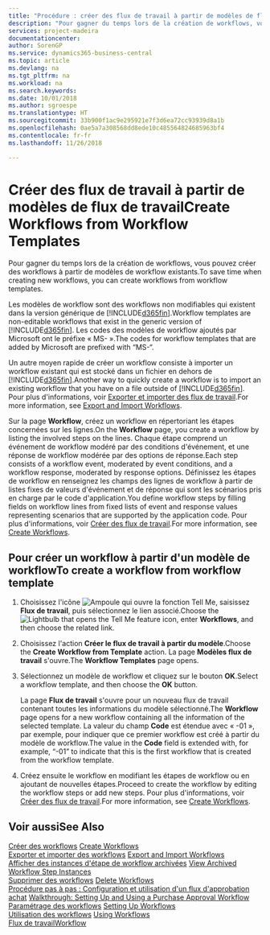 ```yaml
---
title: "Procédure : créer des flux de travail à partir de modèles de flux de travail | Microsoft Docs"
description: "Pour gagner du temps lors de la création de workflows, vous pouvez créer des workflows à partir de modèles de workflow existants."
services: project-madeira
documentationcenter: 
author: SorenGP
ms.service: dynamics365-business-central
ms.topic: article
ms.devlang: na
ms.tgt_pltfrm: na
ms.workload: na
ms.search.keywords: 
ms.date: 10/01/2018
ms.author: sgroespe
ms.translationtype: HT
ms.sourcegitcommit: 33b900f1ac9e295921e7f3d6ea72cc93939d8a1b
ms.openlocfilehash: 0ae5a7a308568dd8ede10c485564824685963bf4
ms.contentlocale: fr-fr
ms.lasthandoff: 11/26/2018

---
```

# <a name="create-workflows-from-workflow-templates"></a><span data-ttu-id="00017-103">Créer des flux de travail à partir de modèles de flux de travail</span><span class="sxs-lookup"><span data-stu-id="00017-103">Create Workflows from Workflow Templates</span></span>
<span data-ttu-id="00017-104">Pour gagner du temps lors de la création de workflows, vous pouvez créer des workflows à partir de modèles de workflow existants.</span><span class="sxs-lookup"><span data-stu-id="00017-104">To save time when creating new workflows, you can create workflows from workflow templates.</span></span>  

 <span data-ttu-id="00017-105">Les modèles de workflow sont des workflows non modifiables qui existent dans la version générique de [!INCLUDE[d365fin](includes/d365fin_md.md)].</span><span class="sxs-lookup"><span data-stu-id="00017-105">Workflow templates are non-editable workflows that exist in the generic version of [!INCLUDE[d365fin](includes/d365fin_md.md)].</span></span> <span data-ttu-id="00017-106">Les codes des modèles de workflow ajoutés par Microsoft ont le préfixe « MS- ».</span><span class="sxs-lookup"><span data-stu-id="00017-106">The codes for workflow templates that are added by Microsoft are prefixed with “MS-“.</span></span>  

 <span data-ttu-id="00017-107">Un autre moyen rapide de créer un workflow consiste à importer un workflow existant qui est stocké dans un fichier en dehors de [!INCLUDE[d365fin](includes/d365fin_md.md)].</span><span class="sxs-lookup"><span data-stu-id="00017-107">Another way to quickly create a workflow is to import an existing workflow that you have on a file outside of [!INCLUDE[d365fin](includes/d365fin_md.md)].</span></span> <span data-ttu-id="00017-108">Pour plus d'informations, voir [Exporter et importer des flux de travail](across-how-to-export-and-import-workflows.md).</span><span class="sxs-lookup"><span data-stu-id="00017-108">For more information, see [Export and Import Workflows](across-how-to-export-and-import-workflows.md).</span></span>  

<span data-ttu-id="00017-109">Sur la page **Workflow**, créez un workflow en répertoriant les étapes concernées sur les lignes.</span><span class="sxs-lookup"><span data-stu-id="00017-109">On the **Workflow** page, you create a workflow by listing the involved steps on the lines.</span></span> <span data-ttu-id="00017-110">Chaque étape comprend un événement de workflow modéré par des conditions d'événement, et une réponse de workflow modérée par des options de réponse.</span><span class="sxs-lookup"><span data-stu-id="00017-110">Each step consists of a workflow event, moderated by event conditions, and a workflow response, moderated by response options.</span></span> <span data-ttu-id="00017-111">Définissez les étapes de workflow en renseignez les champs des lignes de workflow à partir de listes fixes de valeurs d'événement et de réponse qui sont les scénarios pris en charge par le code d'application.</span><span class="sxs-lookup"><span data-stu-id="00017-111">You define workflow steps by filling fields on workflow lines from fixed lists of event and response values representing scenarios that are supported by the application code.</span></span> <span data-ttu-id="00017-112">Pour plus d'informations, voir [Créer des flux de travail](across-how-to-create-workflows.md).</span><span class="sxs-lookup"><span data-stu-id="00017-112">For more information, see [Create Workflows](across-how-to-create-workflows.md).</span></span>  

## <a name="to-create-a-workflow-from-workflow-template"></a><span data-ttu-id="00017-113">Pour créer un workflow à partir d'un modèle de workflow</span><span class="sxs-lookup"><span data-stu-id="00017-113">To create a workflow from workflow template</span></span>  
1.  <span data-ttu-id="00017-114">Choisissez l'icône ![Ampoule qui ouvre la fonction Tell Me](media/ui-search/search_small.png "Dites-moi ce que vous voulez faire"), saisissez **Flux de travail**, puis sélectionnez le lien associé.</span><span class="sxs-lookup"><span data-stu-id="00017-114">Choose the ![Lightbulb that opens the Tell Me feature](media/ui-search/search_small.png "Tell me what you want to do") icon, enter **Workflows**, and then choose the related link.</span></span>  
2.  <span data-ttu-id="00017-115">Choisissez l'action **Créer le flux de travail à partir du modèle**.</span><span class="sxs-lookup"><span data-stu-id="00017-115">Choose the **Create Workflow from Template** action.</span></span> <span data-ttu-id="00017-116">La page **Modèles flux de travail** s'ouvre.</span><span class="sxs-lookup"><span data-stu-id="00017-116">The **Workflow Templates** page opens.</span></span>  
3.  <span data-ttu-id="00017-117">Sélectionnez un modèle de workflow et cliquez sur le bouton **OK**.</span><span class="sxs-lookup"><span data-stu-id="00017-117">Select a workflow template, and then choose the **OK** button.</span></span>  

     <span data-ttu-id="00017-118">La page **Flux de travail** s'ouvre pour un nouveau flux de travail contenant toutes les informations du modèle sélectionné.</span><span class="sxs-lookup"><span data-stu-id="00017-118">The **Workflow** page opens for a new workflow containing all the information of the selected template.</span></span> <span data-ttu-id="00017-119">La valeur du champ **Code** est étendue avec « -01 », par exemple, pour indiquer que ce premier workflow est créé à partir du modèle de workflow.</span><span class="sxs-lookup"><span data-stu-id="00017-119">The value in the **Code** field is extended with, for example, “-01” to indicate that this is the first workflow that is created from the workflow template.</span></span>  
4.  <span data-ttu-id="00017-120">Créez ensuite le workflow en modifiant les étapes de workflow ou en ajoutant de nouvelles étapes.</span><span class="sxs-lookup"><span data-stu-id="00017-120">Proceed to create the workflow by editing the workflow steps or add new steps.</span></span> <span data-ttu-id="00017-121">Pour plus d'informations, voir [Créer des flux de travail](across-how-to-create-workflows.md).</span><span class="sxs-lookup"><span data-stu-id="00017-121">For more information, see [Create Workflows](across-how-to-create-workflows.md).</span></span>  

## <a name="see-also"></a><span data-ttu-id="00017-122">Voir aussi</span><span class="sxs-lookup"><span data-stu-id="00017-122">See Also</span></span>  
 <span data-ttu-id="00017-123">[Créer des workflows](across-how-to-create-workflows.md) </span><span class="sxs-lookup"><span data-stu-id="00017-123">[Create Workflows](across-how-to-create-workflows.md) </span></span>  
 <span data-ttu-id="00017-124">[Exporter et importer des workflows](across-how-to-export-and-import-workflows.md) </span><span class="sxs-lookup"><span data-stu-id="00017-124">[Export and Import Workflows](across-how-to-export-and-import-workflows.md) </span></span>  
 <span data-ttu-id="00017-125">[Afficher des instances d'étape de workflow archivées](across-how-to-view-archived-workflow-step-instances.md) </span><span class="sxs-lookup"><span data-stu-id="00017-125">[View Archived Workflow Step Instances](across-how-to-view-archived-workflow-step-instances.md) </span></span>  
 <span data-ttu-id="00017-126">[Supprimer des workflows](across-how-to-delete-workflows.md) </span><span class="sxs-lookup"><span data-stu-id="00017-126">[Delete Workflows](across-how-to-delete-workflows.md) </span></span>  
 <span data-ttu-id="00017-127">[Procédure pas à pas : Configuration et utilisation d'un flux d'approbation achat](walkthrough-setting-up-and-using-a-purchase-approval-workflow.md) </span><span class="sxs-lookup"><span data-stu-id="00017-127">[Walkthrough: Setting Up and Using a Purchase Approval Workflow](walkthrough-setting-up-and-using-a-purchase-approval-workflow.md) </span></span>  
 <span data-ttu-id="00017-128">[Paramétrage des workflows](across-set-up-workflows.md) </span><span class="sxs-lookup"><span data-stu-id="00017-128">[Setting Up Workflows](across-set-up-workflows.md) </span></span>  
 <span data-ttu-id="00017-129">[Utilisation des workflows](across-use-workflows.md) </span><span class="sxs-lookup"><span data-stu-id="00017-129">[Using Workflows](across-use-workflows.md) </span></span>  
 [<span data-ttu-id="00017-130">Flux de travail</span><span class="sxs-lookup"><span data-stu-id="00017-130">Workflow</span></span>](across-workflow.md)   

